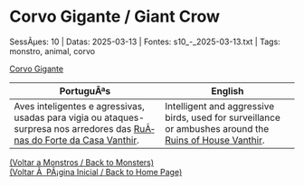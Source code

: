 ﻿
# Corvo Gigante / Giant Crow

SessÃµes: 10 | Datas: 2025-03-13 | Fontes: s10_-_2025-03-13.txt | Tags: monstro, animal, corvo

[Corvo Gigante](corvo_gigante.png)

| PortuguÃªs | English |
|-----------|---------|
| Aves inteligentes e agressivas, usadas para vigia ou ataques-surpresa nos arredores das [RuÃ­nas do Forte da Casa Vanthir](ruinas_do_forte_da_casa_vanthir.md). | Intelligent and aggressive birds, used for surveillance or ambushes around the [Ruins of House Vanthir](ruinas_do_forte_da_casa_vanthir.md). |

[(Voltar a Monstros / Back to Monsters)](monstros.md)  
[(Voltar Ã  PÃ¡gina Inicial / Back to Home Page)](../../home.md)


























